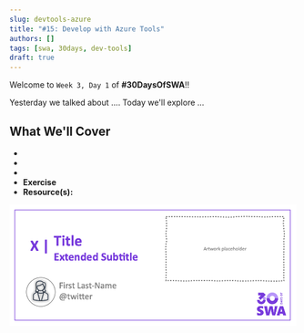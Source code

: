 ```yaml
---
slug: devtools-azure
title: "#15: Develop with Azure Tools"
authors: []
tags: [swa, 30days, dev-tools]
draft: true 
---
```

Welcome to `Week 3, Day 1` of **#30DaysOfSWA**!! 

Yesterday we talked about .... Today we'll explore ...


## What We'll Cover
 * 
 * 
 * 
 * **Exercise** 
 * **Resource(s):** 

![](../static/img/series/banner.png)